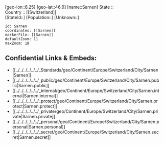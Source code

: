 ﻿---
location: [46.9,8.25] 
mapzoom: [7,12] 
mapmarker: city 
type: City
tags:
- geo/City


SpocWebEntityId: 33958
isDeleted: false
confidential: public

---
[geo-lon::8.25] 
[geo-lat::46.9] 
[name::Sarnen] 
State ::  
Country :: [[Switzerland]]  
[StateId::] 
[Population::] 
[Unknown::] 


```leaflet
id: Sarnen
coordinates: [[Sarnen]] 
markerFile: [[Sarnen]] 
defaultZoom: 11 
maxZoom: 18
```


## Confidential Links & Embeds: 
- [[../../../../../../_Standards/geo/Continent/Europe/Switzerland/City/Sarnen|Sarnen]] 
- [[../../../../../../_public/geo/Continent/Europe/Switzerland/City/Sarnen.public|Sarnen.public]] 
- [[../../../../../../_internal/geo/Continent/Europe/Switzerland/City/Sarnen.internal|Sarnen.internal]] 
- [[../../../../../../_protect/geo/Continent/Europe/Switzerland/City/Sarnen.protect|Sarnen.protect]] 
- [[../../../../../../_private/geo/Continent/Europe/Switzerland/City/Sarnen.private|Sarnen.private]] 
- [[../../../../../../_personal/geo/Continent/Europe/Switzerland/City/Sarnen.personal|Sarnen.personal]] 
- [[../../../../../../_secret/geo/Continent/Europe/Switzerland/City/Sarnen.secret|Sarnen.secret]] 
